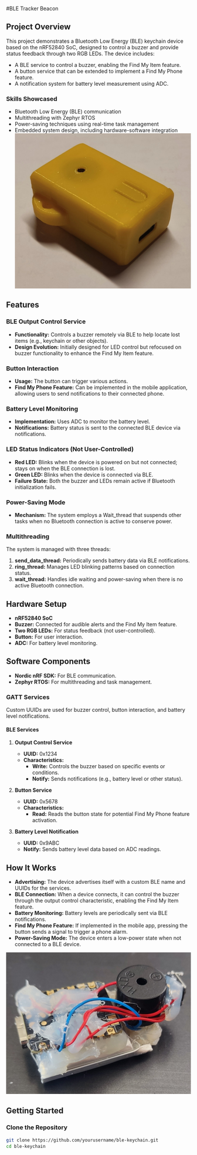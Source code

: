 #BLE Tracker Beacon

## Project Overview
This project demonstrates a Bluetooth Low Energy (BLE) keychain device based on the nRF52840 SoC, designed to control a buzzer and provide status feedback through two RGB LEDs. The device includes:

- A BLE service to control a buzzer, enabling the Find My Item feature.
- A button service that can be extended to implement a Find My Phone feature.
- A notification system for battery level measurement using ADC.

### Skills Showcased
- Bluetooth Low Energy (BLE) communication
- Multithreading with Zephyr RTOS
- Power-saving techniques using real-time task management
- Embedded system design, including hardware-software integration
![Sample](https://github.com/Emrecanbl/BLE-Tracker-Beacon/blob/main/IMG_2.jpg?raw=true)
## Features

### BLE Output Control Service
- **Functionality:** Controls a buzzer remotely via BLE to help locate lost items (e.g., keychain or other objects).
- **Design Evolution:** Initially designed for LED control but refocused on buzzer functionality to enhance the Find My Item feature.

### Button Interaction
- **Usage:** The button can trigger various actions.
- **Find My Phone Feature:** Can be implemented in the mobile application, allowing users to send notifications to their connected phone.

### Battery Level Monitoring
- **Implementation:** Uses ADC to monitor the battery level.
- **Notifications:** Battery status is sent to the connected BLE device via notifications.

### LED Status Indicators (Not User-Controlled)
- **Red LED:** Blinks when the device is powered on but not connected; stays on when the BLE connection is lost.
- **Green LED:** Blinks when the device is connected via BLE.
- **Failure State:** Both the buzzer and LEDs remain active if Bluetooth initialization fails.

### Power-Saving Mode
- **Mechanism:** The system employs a Wait_thread that suspends other tasks when no Bluetooth connection is active to conserve power.

### Multithreading
The system is managed with three threads:
1. **send_data_thread:** Periodically sends battery data via BLE notifications.
2. **ring_thread:** Manages LED blinking patterns based on connection status.
3. **wait_thread:** Handles idle waiting and power-saving when there is no active Bluetooth connection.

## Hardware Setup
- **nRF52840 SoC**
- **Buzzer:** Connected for audible alerts and the Find My Item feature.
- **Two RGB LEDs:** For status feedback (not user-controlled).
- **Button:** For user interaction.
- **ADC:** For battery level monitoring.

## Software Components
- **Nordic nRF SDK:** For BLE communication.
- **Zephyr RTOS:** For multithreading and task management.

### GATT Services
Custom UUIDs are used for buzzer control, button interaction, and battery level notifications.

#### BLE Services
1. **Output Control Service**
   - **UUID:** 0x1234
   - **Characteristics:**
     - **Write:** Controls the buzzer based on specific events or conditions.
     - **Notify:** Sends notifications (e.g., battery level or other status).

2. **Button Service**
   - **UUID:** 0x5678
   - **Characteristics:**
     - **Read:** Reads the button state for potential Find My Phone feature activation.

3. **Battery Level Notification**
   - **UUID:** 0x9ABC
   - **Notify:** Sends battery level data based on ADC readings.

## How It Works
- **Advertising:** The device advertises itself with a custom BLE name and UUIDs for the services.
- **BLE Connection:** When a device connects, it can control the buzzer through the output control characteristic, enabling the Find My Item feature.
- **Battery Monitoring:** Battery levels are periodically sent via BLE notifications.
- **Find My Phone Feature:** If implemented in the mobile app, pressing the button sends a signal to trigger a phone alarm.
- **Power-Saving Mode:** The device enters a low-power state when not connected to a BLE device.

  
![Sample](https://github.com/Emrecanbl/BLE-Tracker-Beacon/blob/main/IMG_1.jpg?raw=true)

## Getting Started
### Clone the Repository
```bash
git clone https://github.com/yourusername/ble-keychain.git
cd ble-keychain
